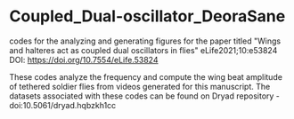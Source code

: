 # Coupled_Dual-oscillator_DeoraSane
codes for the analyzing and generating figures for the paper titled "Wings and halteres act as coupled dual oscillators in flies" eLife2021;10:e53824 DOI: https://doi.org/10.7554/eLife.53824

These codes analyze the frequency and compute the wing beat amplitude of tethered soldier flies from videos generated for this manuscript. The datasets associated with these codes can be found on Dryad repository - doi:10.5061/dryad.hqbzkh1cc  
